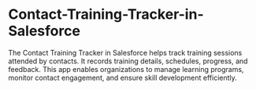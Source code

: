 # Contact-Training-Tracker-in-Salesforce
The Contact Training Tracker in Salesforce helps track training sessions attended by contacts. It records training details, schedules, progress, and feedback. This app enables organizations to manage learning programs, monitor contact engagement, and ensure skill development efficiently.
